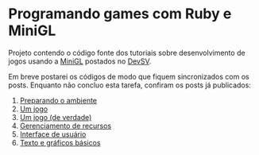 # Programando games com Ruby e MiniGL

Projeto contendo o código fonte dos tutoriais sobre desenvolvimento de jogos usando a [MiniGL](https://rubygems.org/gems/minigl) postados no [DevSV](https://devsv.wordpress.com/).

Em breve postarei os códigos de modo que fiquem sincronizados com os posts. Enquanto não concluo esta tarefa, confiram os posts já publicados:

1. [Preparando o ambiente](https://devsv.wordpress.com/2015/03/03/programando-games-com-ruby-e-minigl-parte-1-preparando-o-ambiente/)
2. [Um jogo](https://devsv.wordpress.com/2015/03/12/programando-games-com-ruby-e-minigl-parte-2-um-jogo/)
3. [Um jogo (de verdade)](https://devsv.wordpress.com/2015/03/22/programando-games-com-ruby-e-minigl-parte-3-um-jogo-de-verdade/)
4. [Gerenciamento de recursos](https://devsv.wordpress.com/2015/03/30/programando-games-com-ruby-e-minigl-parte-4-gerenciamento-de-recursos/)
5. [Interface de usuário](https://devsv.wordpress.com/2015/04/15/programando-games-com-ruby-e-minigl-parte-5-interface-de-usuario/)
6. [Texto e gráficos básicos](https://devsv.wordpress.com/2015/05/06/programando-games-com-ruby-e-minigl-parte-6-texto-e-graficos-basicos/)
